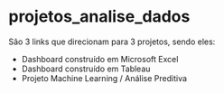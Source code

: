 # projetos_analise_dados
Sâo 3 links que direcionam para 3 projetos, sendo eles:
- Dashboard construído em Microsoft Excel
- Dashboard construído em Tableau
- Projeto Machine Learning / Análise Preditiva
 
